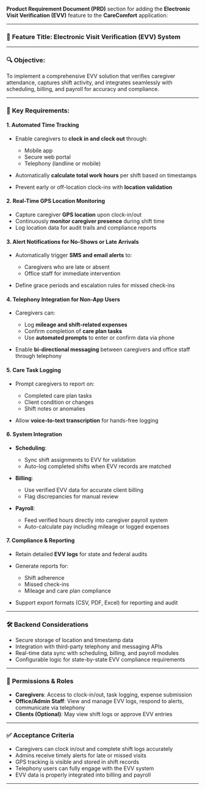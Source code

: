  **Product Requirement Document (PRD)** section for adding the **Electronic Visit Verification (EVV)** feature to the **CareComfort** application:

---

### 📌 **Feature Title:** Electronic Visit Verification (EVV) System

---

### 🔍 **Objective:**

To implement a comprehensive EVV solution that verifies caregiver attendance, captures shift activity, and integrates seamlessly with scheduling, billing, and payroll for accuracy and compliance.

---

### 🧩 **Key Requirements:**

#### 1. **Automated Time Tracking**

* Enable caregivers to **clock in and clock out** through:

  * Mobile app
  * Secure web portal
  * Telephony (landline or mobile)
* Automatically **calculate total work hours** per shift based on timestamps
* Prevent early or off-location clock-ins with **location validation**

#### 2. **Real-Time GPS Location Monitoring**

* Capture caregiver **GPS location** upon clock-in/out
* Continuously **monitor caregiver presence** during shift time
* Log location data for audit trails and compliance reports

#### 3. **Alert Notifications for No-Shows or Late Arrivals**

* Automatically trigger **SMS and email alerts** to:

  * Caregivers who are late or absent
  * Office staff for immediate intervention
* Define grace periods and escalation rules for missed check-ins

#### 4. **Telephony Integration for Non-App Users**

* Caregivers can:

  * Log **mileage and shift-related expenses**
  * Confirm completion of **care plan tasks**
  * Use **automated prompts** to enter or confirm data via phone
* Enable **bi-directional messaging** between caregivers and office staff through telephony

#### 5. **Care Task Logging**

* Prompt caregivers to report on:

  * Completed care plan tasks
  * Client condition or changes
  * Shift notes or anomalies
* Allow **voice-to-text transcription** for hands-free logging

#### 6. **System Integration**

* **Scheduling**:

  * Sync shift assignments to EVV for validation
  * Auto-log completed shifts when EVV records are matched
* **Billing**:

  * Use verified EVV data for accurate client billing
  * Flag discrepancies for manual review
* **Payroll**:

  * Feed verified hours directly into caregiver payroll system
  * Auto-calculate pay including mileage or logged expenses

#### 7. **Compliance & Reporting**

* Retain detailed **EVV logs** for state and federal audits
* Generate reports for:

  * Shift adherence
  * Missed check-ins
  * Mileage and care plan compliance
* Support export formats (CSV, PDF, Excel) for reporting and audit

---

### 🛠️ **Backend Considerations**

* Secure storage of location and timestamp data
* Integration with third-party telephony and messaging APIs
* Real-time data sync with scheduling, billing, and payroll modules
* Configurable logic for state-by-state EVV compliance requirements

---

### 🔐 **Permissions & Roles**

* **Caregivers**: Access to clock-in/out, task logging, expense submission
* **Office/Admin Staff**: View and manage EVV logs, respond to alerts, communicate via telephony
* **Clients (Optional)**: May view shift logs or approve EVV entries

---

### ✅ **Acceptance Criteria**

* Caregivers can clock in/out and complete shift logs accurately
* Admins receive timely alerts for late or missed visits
* GPS tracking is visible and stored in shift records
* Telephony users can fully engage with the EVV system
* EVV data is properly integrated into billing and payroll

---


